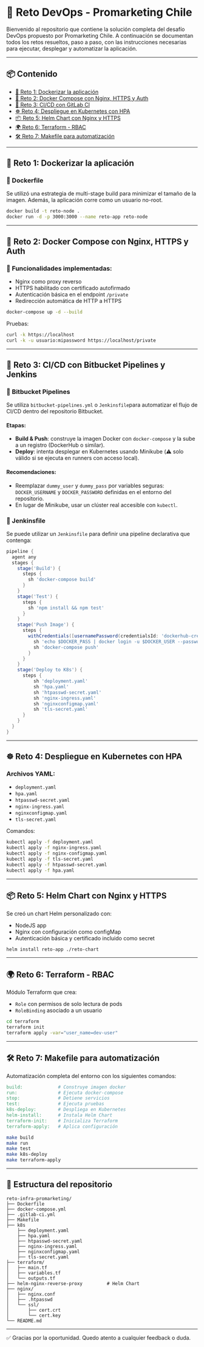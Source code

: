 
# 🚀 Reto DevOps - Promarketing Chile

Bienvenido al repositorio que contiene la solución completa del desafío DevOps propuesto por Promarketing Chile. A continuación se documentan todos los retos resueltos, paso a paso, con las instrucciones necesarias para ejecutar, desplegar y automatizar la aplicación.

---

## 📦 Contenido

- [🔧 Reto 1: Dockerizar la aplicación](#-reto-1-dockerizar-la-aplicación)
- [🧩 Reto 2: Docker Compose con Nginx, HTTPS y Auth](#-reto-2-docker-compose-con-nginx-https-y-auth)
- [🤖 Reto 3: CI/CD con GitLab CI](#-reto-3-cicd-con-gitlab-ci)
- [☸️ Reto 4: Despliegue en Kubernetes con HPA](#-reto-4-despliegue-en-kubernetes-con-hpa)
- [📦 Reto 5: Helm Chart con Nginx y HTTPS](#-reto-5-helm-chart-con-nginx-y-https)
- [🌍 Reto 6: Terraform - RBAC](#-reto-6-terraform---rbac)
- [🛠️ Reto 7: Makefile para automatización](#-reto-7-makefile-para-automatización)

---

## 🔧 Reto 1: Dockerizar la aplicación

### 📁 Dockerfile

Se utilizó una estrategia de multi-stage build para minimizar el tamaño de la imagen. Además, la aplicación corre como un usuario no-root.

```bash
docker build -t reto-node .
docker run -d -p 3000:3000 --name reto-app reto-node
```

---

## 🧩 Reto 2: Docker Compose con Nginx, HTTPS y Auth

### 🔐 Funcionalidades implementadas:
- Nginx como proxy reverso
- HTTPS habilitado con certificado autofirmado
- Autenticación básica en el endpoint `/private`
- Redirección automática de HTTP a HTTPS

```bash
docker-compose up -d --build
```

Pruebas:
```bash
curl -k https://localhost
curl -k -u usuario:mipassword https://localhost/private
```

---

## 🤖 Reto 3: CI/CD con Bitbucket Pipelines y Jenkins

### 📁 Bitbucket Pipelines

Se utiliza `bitbucket-pipelines.yml` o `Jenkinsfile`para automatizar el flujo de CI/CD dentro del repositorio Bitbucket.

#### Etapas:
- **Build & Push**: construye la imagen Docker con `docker-compose` y la sube a un registro (DockerHub o similar).
- **Deploy**: intenta desplegar en Kubernetes usando Minikube (⚠️ solo válido si se ejecuta en runners con acceso local).

#### Recomendaciones:
- Reemplazar `dummy_user` y `dummy_pass` por variables seguras: `DOCKER_USERNAME` y `DOCKER_PASSWORD` definidas en el entorno del repositorio.
- En lugar de Minikube, usar un clúster real accesible con `kubectl`.

### 📁 Jenkinsfile

Se puede utilizar un `Jenkinsfile` para definir una pipeline declarativa que contenga:

```groovy
pipeline {
  agent any
  stages {
    stage('Build') {
      steps {
        sh 'docker-compose build'
      }
    }
    stage('Test') {
      steps {
        sh 'npm install && npm test'
      }
    }
    stage('Push Image') {
      steps {
        withCredentials([usernamePassword(credentialsId: 'dockerhub-creds', usernameVariable: 'DOCKER_USER', passwordVariable: 'DOCKER_PASS')]) {
          sh 'echo $DOCKER_PASS | docker login -u $DOCKER_USER --password-stdin'
          sh 'docker-compose push'
        }
      }
    }
    stage('Deploy to K8s') {
      steps {
          sh 'deployment.yaml'
          sh 'hpa.yaml'
          sh 'htpasswd-secret.yaml'
          sh 'nginx-ingress.yaml'
          sh 'nginxconfigmap.yaml'
          sh 'tls-secret.yaml'
      }
    }
  }
}
```

---

## ☸️ Reto 4: Despliegue en Kubernetes con HPA

### Archivos YAML:
- `deployment.yaml`
- `hpa.yaml`
- `htpasswd-secret.yaml`
- `nginx-ingress.yaml`
- `nginxconfigmap.yaml`
- `tls-secret.yaml`

Comandos:
```bash
kubectl apply -f deployment.yaml
kubectl apply -f nginx-ingress.yaml
kubectl apply -f nginx-configmap.yaml
kubectl apply -f tls-secret.yaml
kubectl apply -f htpasswd-secret.yaml
kubectl apply -f hpa.yaml
```

---

## 📦 Reto 5: Helm Chart con Nginx y HTTPS

Se creó un chart Helm personalizado con:
- NodeJS app
- Nginx con configuración como configMap
- Autenticación básica y certificado incluido como secret

```bash
helm install reto-app ./reto-chart
```

---

## 🌍 Reto 6: Terraform - RBAC

Módulo Terraform que crea:
- `Role` con permisos de solo lectura de pods
- `RoleBinding` asociado a un usuario

```bash
cd terraform
terraform init
terraform apply -var="user_name=dev-user"
```

---

## 🛠️ Reto 7: Makefile para automatización

Automatización completa del entorno con los siguientes comandos:

```makefile
build:             # Construye imagen docker
run:               # Ejecuta docker-compose
stop:              # Detiene servicios
test:              # Ejecuta pruebas
k8s-deploy:        # Despliega en Kubernetes
helm-install:      # Instala Helm Chart
terraform-init:    # Inicializa Terraform
terraform-apply:   # Aplica configuración
```

```bash
make build
make run
make test
make k8s-deploy
make terraform-apply
```

---

## 📁 Estructura del repositorio

```
reto-infra-promarketing/
├── Dockerfile
├── docker-compose.yml
├── .gitlab-ci.yml
├── Makefile
├── k8s
    ├── deployment.yaml
    ├── hpa.yaml
    ├── htpasswd-secret.yaml
    ├── nginx-ingress.yaml
    ├── nginxconfigmap.yaml
    ├── tls-secret.yaml
├── terraform/
│   ├── main.tf
│   ├── variables.tf
│   └── outputs.tf
├── helm-nginx-reverse-proxy         # Helm Chart
├── nginx/
│   ├── nginx.conf
│   ├── .htpasswd
│   └── ssl/
│       ├── cert.crt
│       └── cert.key
└── README.md
```

---


✅ Gracias por la oportunidad. Quedo atento a cualquier feedback o duda.
